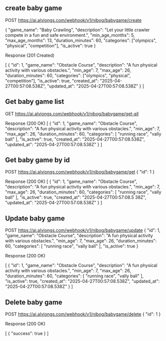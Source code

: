 ## create baby game 
POST https://ai.alviongs.com/webhook/v1/nibog/babygame/create

{
  "game_name": "Baby Crawling",
  "description": "Let your little crawler compete in a fun and safe environment.",
  "min_age_months": 5,
  "max_age_months": 13,
  "duration_minutes": 60,
  "categories": ["olympics", "physical", "competition"],
  "is_active": true
}

Response (201 Created)

[
  {
    "id": 1,
    "game_name": "Obstacle Course",
    "description": "A fun physical activity with various obstacles.",
    "min_age": 7,
    "max_age": 26,
    "duration_minutes": 60,
    "categories": ["olympics", "physical", "competition"],
    "is_active": true,
    "created_at": "2025-04-27T00:57:08.538Z",
    "updated_at": "2025-04-27T00:57:08.538Z"
  }
]

## Get baby game list

GET https://ai.alviongs.com/webhook/v1/nibog/babygame/get-all

Response (200 OK)
[
  {
    "id": 1,
    "game_name": "Obstacle Course",
    "description": "A fun physical activity with various obstacles.",
    "min_age": 7,
    "max_age": 26,
    "duration_minutes": 60,
    "categories": [
      "running race",
      "vally ball"
    ],
    "is_active": true,
    "created_at": "2025-04-27T00:57:08.538Z",
    "updated_at": "2025-04-27T00:57:08.538Z"
  }
]

## Get baby game by id

POST https://ai.alviongs.com/webhook/v1/nibog/babygame/get
{
    "id": 1
}

Response (200 OK)
[
  {
    "id": 1,
    "game_name": "Obstacle Course",
    "description": "A fun physical activity with various obstacles.",
    "min_age": 7,
    "max_age": 26,
    "duration_minutes": 60,
    "categories": [
      "running race",
      "vally ball"
    ],
    "is_active": true,
    "created_at": "2025-04-27T00:57:08.5    38Z",
    "updated_at": "2025-04-27T00:57:08.538Z"
  }
]

## Update baby game

POST https://ai.alviongs.com/webhook/v1/nibog/babygame/update
{
  "id": 1,
  "game_name": "Obstacle Course",
  "description": "A fun physical activity with various obstacles.",
  "min_age": 7,
  "max_age": 26,
  "duration_minutes": 60,
  "categories": [
    "running race",
    "vally ball"
  ],
  "is_active": true
}

Response (200 OK)

[
  {
    "id": 1,
    "game_name": "Obstacle Course",
    "description": "A fun physical activity with various obstacles.",
    "min_age": 7,
    "max_age": 26,
    "duration_minutes": 60,
    "categories": [
      "running race",
      "vally ball"
    ],
    "is_active": true,
    "created_at": "2025-04-27T00:57:08.538Z",
    "updated_at": "2025-04-27T00:57:08.538Z"
  }
]

## Delete baby game

POST https://ai.alviongs.com/webhook/v1/nibog/babygame/delete
{
  "id": 1
}

Response (200 OK)

[
  {
    "success": true
  }
]






